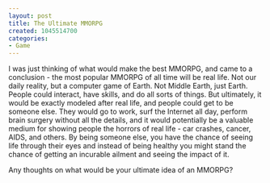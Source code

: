 ```yaml
--- 
layout: post
title: The Ultimate MMORPG
created: 1045514700
categories: 
- Game
---
```

I was just thinking of what would make the best MMORPG, and came to a conclusion - the most popular MMORPG of all time will be real life.  Not our daily reality, but a computer game of Earth.  Not Middle Earth, just Earth.  People could interact, have skills, and do all sorts of things. But ultimately, it would be exactly modeled after real life, and people could get to be someone else.  They would go to work, surf the Internet all day, perform brain surgery without all the details, and it would potentially be a valuable medium for showing people the horrors of real life - car crashes, cancer, AIDS, and others.  By being someone else, you have the chance of seeing life through their eyes and instead of being healthy you might stand the chance of getting an incurable ailment and seeing the impact of it.

Any thoughts on what would be your ultimate idea of an MMORPG?
